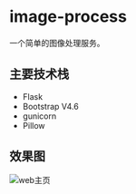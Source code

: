 # image-process
一个简单的图像处理服务。

## 主要技术栈
- Flask
- Bootstrap V4.6
- gunicorn
- Pillow


## 效果图
![web主页](https://www.notion.so/wyf0931/Git-447c9239d115433db8768ed8a049dcd2?pvs=4#6faaa295b6b1498c959ba6cb6e12af4d)
